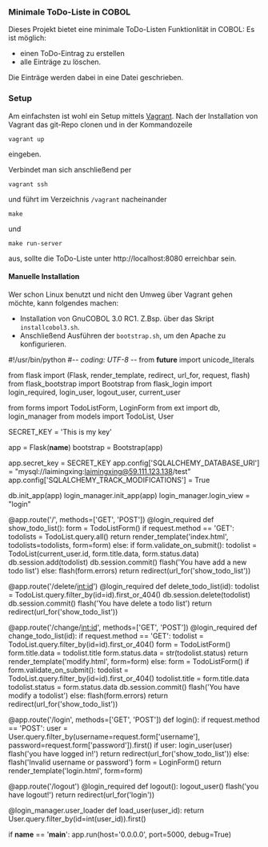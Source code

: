 
### Minimale ToDo-Liste in COBOL
Dieses Projekt bietet eine minimale ToDo-Listen Funktionlität in COBOL:
Es ist möglich:
 * einen ToDo-Eintrag zu erstellen
 * alle Einträge zu löschen.

Die Einträge werden dabei in eine Datei geschrieben.

### Setup
Am einfachsten ist wohl ein Setup mittels [Vagrant](https://www.vagrantup.com/).
Nach der Installation von Vagrant das git-Repo clonen und in der Kommandozeile
```
vagrant up
```
eingeben.

Verbindet man sich anschließend per
```
vagrant ssh
```
und führt im Verzeichnis ```/vagrant``` nacheinander
```
make
```
und
```
make run-server
```
aus, sollte die ToDo-Liste unter http://localhost:8080 erreichbar sein.

#### Manuelle Installation
Wer schon Linux benutzt und nicht den Umweg über Vagrant gehen möchte, kann folgendes machen:
 * Installation von GnuCOBOL 3.0 RC1. Z.Bsp. über das Skript ```installcobol3.sh```.
 * Anschließend Ausführen der ```bootstrap.sh```, um den Apache zu konfigurieren.

#!/usr/bin/python
#-*- coding: UTF-8 -*-
from __future__ import unicode_literals

from flask import (Flask, render_template, redirect, url_for, request, flash)
from flask_bootstrap import Bootstrap
from flask_login import login_required, login_user, logout_user, current_user

from forms import TodoListForm, LoginForm
from ext import db, login_manager
from models import TodoList, User

SECRET_KEY = 'This is my key'

app = Flask(__name__)
bootstrap = Bootstrap(app)

app.secret_key = SECRET_KEY
app.config['SQLALCHEMY_DATABASE_URI'] = "mysql://laimingxing:laimingxing@59.111.123.138/test"
app.config['SQLALCHEMY_TRACK_MODIFICATIONS'] = True


db.init_app(app)
login_manager.init_app(app)
login_manager.login_view = "login"


@app.route('/', methods=['GET', 'POST'])
@login_required
def show_todo_list():
    form = TodoListForm()
    if request.method == 'GET':
        todolists = TodoList.query.all()
        return render_template('index.html', todolists=todolists, form=form)
    else:
        if form.validate_on_submit():
            todolist = TodoList(current_user.id, form.title.data, form.status.data)
            db.session.add(todolist)
            db.session.commit()
            flash('You have add a new todo list')
        else:
            flash(form.errors)
        return redirect(url_for('show_todo_list'))


@app.route('/delete/<int:id>')
@login_required
def delete_todo_list(id):
     todolist = TodoList.query.filter_by(id=id).first_or_404()
     db.session.delete(todolist)
     db.session.commit()
     flash('You have delete a todo list')
     return redirect(url_for('show_todo_list'))


@app.route('/change/<int:id>', methods=['GET', 'POST'])
@login_required
def change_todo_list(id):
    if request.method == 'GET':
        todolist = TodoList.query.filter_by(id=id).first_or_404()
        form = TodoListForm()
        form.title.data = todolist.title
        form.status.data = str(todolist.status)
        return render_template('modify.html', form=form)
    else:
        form = TodoListForm()
        if form.validate_on_submit():
            todolist = TodoList.query.filter_by(id=id).first_or_404()
            todolist.title = form.title.data
            todolist.status = form.status.data
            db.session.commit()
            flash('You have modify a todolist')
        else:
            flash(form.errors)
        return redirect(url_for('show_todo_list'))


@app.route('/login', methods=['GET', 'POST'])
def login():
    if request.method == 'POST':
        user = User.query.filter_by(username=request.form['username'], password=request.form['password']).first()
        if user:
            login_user(user)
            flash('you have logged in!')
            return redirect(url_for('show_todo_list'))
        else:
            flash('Invalid username or password')
    form = LoginForm()
    return render_template('login.html', form=form)


@app.route('/logout')
@login_required
def logout():
    logout_user()
    flash('you have logout!')
    return redirect(url_for('login'))


@login_manager.user_loader
def load_user(user_id):
    return User.query.filter_by(id=int(user_id)).first()


if __name__ == '__main__':
    app.run(host='0.0.0.0', port=5000, debug=True)
